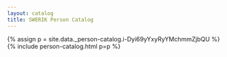 ```yaml
---
layout: catalog
title: SWERIK Person Catalog
---
```

{% assign p = site.data._person-catalog.i-Dyi69yYxyRyYMchmmZjbQU %}
{% include person-catalog.html p=p %}


